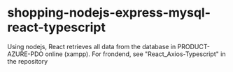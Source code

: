 # shopping-nodejs-express-mysql-react-typescript
Using nodejs, React retrieves all data from the database in PRODUCT-AZURE-PDO online (xampp).
For frondend, see "React_Axios-Typescript" in the repository
